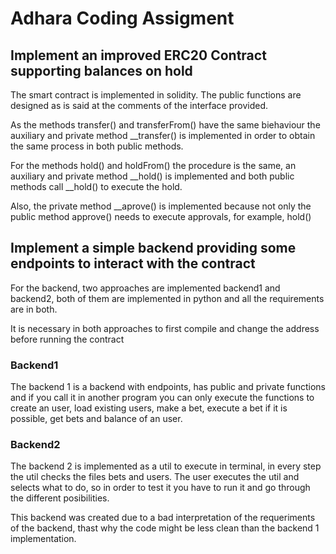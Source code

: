 # **Adhara Coding Assigment**

## **Implement an improved ERC20 Contract supporting balances on hold** ##

The smart contract is implemented in solidity. The public functions are designed as is said at the comments of the interface provided. 

As the methods transfer() and transferFrom() have the same biehaviour the auxiliary and private method __transfer() is implemented in order to obtain the same process in both public methods.

For the methods hold() and holdFrom() the procedure is the same, an auxiliary and private method __hold() is implemented and both public methods call __hold() to execute the hold.

Also, the private method __aprove() is implemented because not only the public method approve() needs to execute approvals, for example, hold()

## **Implement a simple backend providing some endpoints to interact with the contract** ##

For the backend, two approaches are implemented backend1 and backend2, both of them are implemented in python and all the requirements are in both.

It is necessary in both approaches to first compile and change the address before running the contract

### **Backend1**

The backend 1 is a backend with endpoints, has public and private functions and if you call it in another program you can only execute the functions to create an user, load existing users, make a bet, execute a bet if it is possible, get bets and balance of an user. 

### **Backend2**
The backend 2 is implemented as a util to execute in terminal, in every step the util checks the files bets and users. The user executes the util and selects what to do, so in order to test it you have to run it and go through the different posibilities.

This backend was created due to a bad interpretation of the requeriments of the backend, thast why the code might be less clean than the backend 1 implementation.
